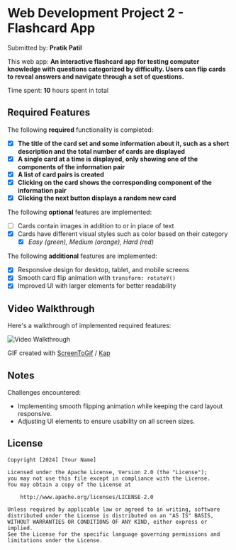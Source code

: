 # Web Development Project 2 - Flashcard App

Submitted by: **Pratik Patil**

This web app: **An interactive flashcard app for testing computer knowledge with questions categorized by difficulty. Users can flip cards to reveal answers and navigate through a set of questions.**

Time spent: **10** hours spent in total

## Required Features

The following **required** functionality is completed:

- [x] **The title of the card set and some information about it, such as a short description and the total number of cards are displayed**
- [x] **A single card at a time is displayed, only showing one of the components of the information pair**
- [x] **A list of card pairs is created**
- [x] **Clicking on the card shows the corresponding component of the information pair**
- [x] **Clicking the next button displays a random new card**

The following **optional** features are implemented:

- [ ] Cards contain images in addition to or in place of text
- [x] Cards have different visual styles such as color based on their category
  - [x] *Easy (green), Medium (orange), Hard (red)*

The following **additional** features are implemented:

* [x] Responsive design for desktop, tablet, and mobile screens
* [x] Smooth card flip animation with `transform: rotateY()`
* [x] Improved UI with larger elements for better readability

## Video Walkthrough

Here's a walkthrough of implemented required features:

<img src='http://i.imgur.com/link/to/your/gif/file.gif' title='Video Walkthrough' width='' alt='Video Walkthrough' />

<!-- Replace this with your walkthrough GIF -->
GIF created with [ScreenToGif](https://www.screentogif.com/) / [Kap](https://getkap.co/)

## Notes

Challenges encountered:
- Implementing smooth flipping animation while keeping the card layout responsive.
- Adjusting UI elements to ensure usability on all screen sizes.

## License

    Copyright [2024] [Your Name]

    Licensed under the Apache License, Version 2.0 (the "License");
    you may not use this file except in compliance with the License.
    You may obtain a copy of the License at

        http://www.apache.org/licenses/LICENSE-2.0

    Unless required by applicable law or agreed to in writing, software
    distributed under the License is distributed on an "AS IS" BASIS,
    WITHOUT WARRANTIES OR CONDITIONS OF ANY KIND, either express or implied.
    See the License for the specific language governing permissions and
    limitations under the License.
